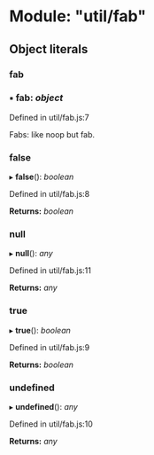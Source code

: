 # Module: "util/fab"

## Object literals

### fab

### ▪ **fab**: _object_

Defined in util/fab.js:7

Fabs: like noop but fab.

### false

▸ **false**(): _boolean_

Defined in util/fab.js:8

**Returns:** _boolean_

### null

▸ **null**(): _any_

Defined in util/fab.js:11

**Returns:** _any_

### true

▸ **true**(): _boolean_

Defined in util/fab.js:9

**Returns:** _boolean_

### undefined

▸ **undefined**(): _any_

Defined in util/fab.js:10

**Returns:** _any_
